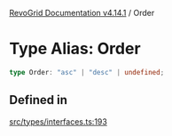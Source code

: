 [RevoGrid Documentation v4.14.1](README.md) / Order

# Type Alias: Order

```ts
type Order: "asc" | "desc" | undefined;
```

## Defined in

[src/types/interfaces.ts:193](https://github.com/revolist/revogrid/blob/925db466c3d20933669e374666cd0ddbe00cac19/src/types/interfaces.ts#L193)
